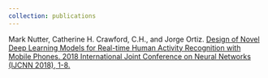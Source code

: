 ```yaml
---
collection: publications
---
```


Mark Nutter, Catherine H. Crawford, C.H., and Jorge Ortiz. [Design of Novel Deep Learning Models for Real-time Human Activity Recognition with Mobile Phones. 2018 International Joint Conference on Neural Networks (IJCNN 2018), 1-8.](https://ieeexplore.ieee.org/document/8489319)
